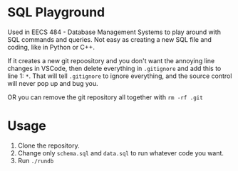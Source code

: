 # SQL Playground

Used in EECS 484 - Database Management Systems to play around with SQL commands and queries. Not easy as creating a new SQL file and coding, like in Python or C++.

If it creates a new git repoository and you don't want the annoying line changes in VSCode, then delete everything in `.gitignore` and add this to line 1: `*`. That will tell `.gitignore` to ignore everything, and the source control will never pop up and bug you.

OR you can remove the git repository all together with `rm -rf .git`

# Usage
1. Clone the repository.
2. Change only `schema.sql` and `data.sql` to run whatever code you want.
3. Run `./rundb`
